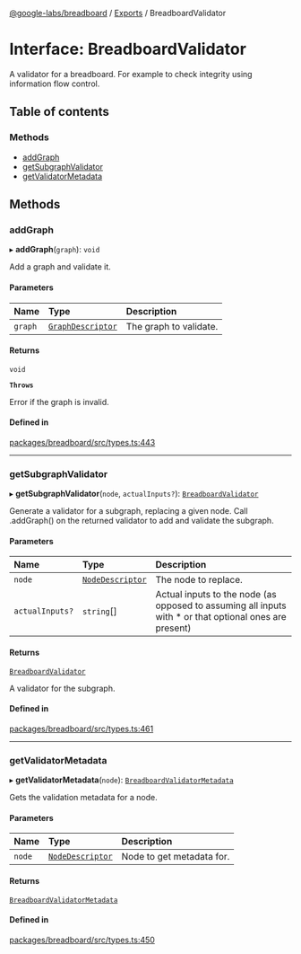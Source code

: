 [@google-labs/breadboard](../README.md) / [Exports](../modules.md) / BreadboardValidator

# Interface: BreadboardValidator

A validator for a breadboard.
For example to check integrity using information flow control.

## Table of contents

### Methods

- [addGraph](BreadboardValidator.md#addgraph)
- [getSubgraphValidator](BreadboardValidator.md#getsubgraphvalidator)
- [getValidatorMetadata](BreadboardValidator.md#getvalidatormetadata)

## Methods

### addGraph

▸ **addGraph**(`graph`): `void`

Add a graph and validate it.

#### Parameters

| Name | Type | Description |
| :------ | :------ | :------ |
| `graph` | [`GraphDescriptor`](../modules.md#graphdescriptor) | The graph to validate. |

#### Returns

`void`

**`Throws`**

Error if the graph is invalid.

#### Defined in

[packages/breadboard/src/types.ts:443](https://github.com/breadboard-ai/breadboard/blob/254400c2/packages/breadboard/src/types.ts#L443)

___

### getSubgraphValidator

▸ **getSubgraphValidator**(`node`, `actualInputs?`): [`BreadboardValidator`](BreadboardValidator.md)

Generate a validator for a subgraph, replacing a given node. Call
.addGraph() on the returned validator to add and validate the subgraph.

#### Parameters

| Name | Type | Description |
| :------ | :------ | :------ |
| `node` | [`NodeDescriptor`](../modules.md#nodedescriptor) | The node to replace. |
| `actualInputs?` | `string`[] | Actual inputs to the node (as opposed to assuming all inputs with * or that optional ones are present) |

#### Returns

[`BreadboardValidator`](BreadboardValidator.md)

A validator for the subgraph.

#### Defined in

[packages/breadboard/src/types.ts:461](https://github.com/breadboard-ai/breadboard/blob/254400c2/packages/breadboard/src/types.ts#L461)

___

### getValidatorMetadata

▸ **getValidatorMetadata**(`node`): [`BreadboardValidatorMetadata`](BreadboardValidatorMetadata.md)

Gets the validation metadata for a node.

#### Parameters

| Name | Type | Description |
| :------ | :------ | :------ |
| `node` | [`NodeDescriptor`](../modules.md#nodedescriptor) | Node to get metadata for. |

#### Returns

[`BreadboardValidatorMetadata`](BreadboardValidatorMetadata.md)

#### Defined in

[packages/breadboard/src/types.ts:450](https://github.com/breadboard-ai/breadboard/blob/254400c2/packages/breadboard/src/types.ts#L450)
